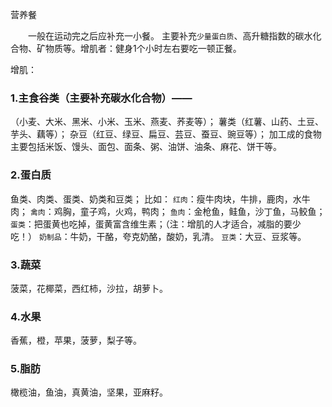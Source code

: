 营养餐

　　一般在运动完之后应补充一小餐。
    主要补充`少量蛋白质`、高升糖指数的碳水化合物、矿物质等。增肌者：健身1个小时左右要吃一顿正餐。


增肌：

### 1.主食谷类（主要补充碳水化合物）——
（小麦、大米、黑米、小米、玉米、燕麦、荞麦等）；
  薯类（红薯、山药、土豆、芋头、藕等）；
  杂豆（红豆、绿豆、扁豆、芸豆、蚕豆、豌豆等）；
  加工成的食物主要包括米饭、馒头、面包、面条、粥、油饼、油条、麻花、饼干等。


### 2.蛋白质
  鱼类、肉类、蛋类、奶类和豆类；
  比如：
  `红肉`：瘦牛肉块，牛排，鹿肉，水牛肉；
  `禽肉`：鸡胸，童子鸡，火鸡，鸭肉；
  `鱼肉`：金枪鱼，鲑鱼，沙丁鱼，马鲛鱼；
  `蛋类`：把蛋黄也吃掉，蛋黄富含维生素；（注：增肌的人才适合，减脂的要少吃！）
  `奶制品`：牛奶，干酪，夸克奶酪，酸奶，乳清。
  `豆类`：大豆、豆浆等。

### 3.蔬菜

  菠菜，花椰菜，西红柿，沙拉，胡萝卜。

### 4.水果

  香蕉，橙，苹果，菠萝，梨子等。

### 5.脂肪

  橄榄油，鱼油，真黄油，坚果，亚麻籽。
